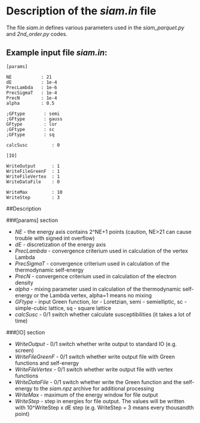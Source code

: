 Description of the *siam.in* file
================================

The file *siam.in* defines various parameters used in the *siam_parquet.py* and *2nd_order.py* codes.

## Example input file *siam.in*:
```
[params]

NE           : 21
dE           : 1e-4
PrecLambda   : 1e-6
PrecSigmaT   : 1e-4
PrecN        : 1e-4
alpha        : 0.5

;GFtype       : semi
;GFtype       : gauss
GFtype        : lor
;GFtype       : sc
;GFtype       : sq

calcSusc         : 0

[IO]

WriteOutput      : 1
WriteFileGreenF  : 1
WriteFileVertex  : 1
WriteDataFile    : 0

WriteMax         : 10
WriteStep        : 3
```
  
##Description

###[params] section

- *NE* - the energy axis contains 2^NE+1 points (caution, NE>21 can cause trouble with signed int overflow)  
- *dE* - discretization of the energy axis  
- *PrecLambda* - convergence criterium used in calculation of the vertex Lambda  
- *PrecSigmaT* - convergence criterium used in calculation of the thermodynamic self-energy  
- *PrecN* - convergence criterium used in calculation of the electron density  
- *alpha* - mixing parameter used in calculation of the thermodynamic self-energy or 
the Lambda vertex, alpha=1 means no mixing  
- *GFtype* - input Green function, lor - Loretzian, semi - semielliptic, 
sc - simple-cubic lattice, sq - square lattice  
- *calcSusc* - 0/1 switch whether calculate susceptibilities (it takes a lot of time)  

###[IO] section

- *WriteOutput* - 0/1 switch whether write output to standard IO (e.g. screen)  
- *WriteFileGreenF* - 0/1 switch whether write output file with Green functions and self-energy  
- *WriteFileVertex* - 0/1 switch whether write output file with vertex functions  
- *WriteDataFile* - 0/1 switch whether write the Green function and the self-energy to the *siam.npz* archive for additional processing  
- *WriteMax* - maximum of the energy window for file output  
- *WriteStep* - step in energies for file output. The values will be written with 10^WriteStep x dE step 
(e.g. WriteStep = 3 means every thousandth point)  

